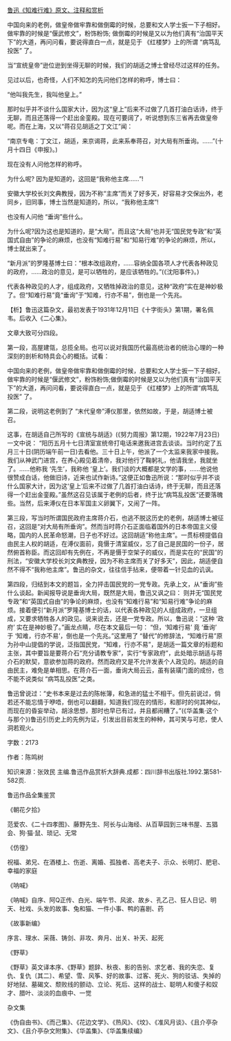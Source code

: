 [鲁迅《知难行难》原文、注释和赏析](https://www.vrrw.net/wx/9636.html)

中国向来的老例，做皇帝做牢靠和做倒霉的时候，总要和文人学士扳一下子相好。做牢靠的时候是“偃武修文”，粉饰粉饰; 做倒霉的时候是又以为他们真有“治国平天下”的大道，再问问看，要说得直白一点，就是见于 《红楼梦》上的所谓 “病笃乱投医” 了。

当“宣统皇帝”逊位逊到坐得无聊的时候，我们的胡适之博士曾经尽过这样的任务。

见过以后，也奇怪，人们不知怎的先问他们怎样的称呼，博士曰：

“他叫我先生，我叫他皇上。”

那时似乎并不谈什么国家大计，因为这“皇上”后来不过做了几首打油白话诗，终于无聊，而且还落得一个赶出金銮殿。现在可要阔了，听说想到东三省再去做皇帝呢。而在上海，又以“蒋召见胡适之丁文江”闻：

“南京专电：丁文江，胡适，来京谒蒋，此来系奉蒋召，对大局有所垂询。……”(十月十四日《申报》。)

现在没有人问他怎样的称呼。

为什么呢? 因为是知道的，这回是“我称他主席……”!

安徽大学校长刘文典教授，因为不称“主席”而关了好多天，好容易才交保出外，老同乡，旧同事，博士当然是知道的，所以，“我称他主席”!

也没有人问他 “垂询”些什么。

为什么呢?因为这也是知道的，是“大局”。而且这“大局”也并无“国民党专政”和“英国式自由”的争论的麻烦，也没有“知难行易”和“知易行难”的争论的麻烦，所以，博士就出来了。

“新月派”的罗隆基博士曰：“根本改组政府，……容纳全国各项人才代表各种政见的政府，……政治的意见，是可以牺牲的，是应该牺牲的。”(《沈阳事件》。)

代表各种政见的人才，组成政府，又牺牲掉政治的意见，这种“政府”实在是神妙极了。但“知难行易”竟“垂询”于“知难，行亦不易”，倒也是一个先兆。



【析】鲁迅这篇杂文，最初发表于1931年12月11日《十字街头》第1期，署名佩韦。后收入《二心集》。

文章大致可分四段。

第一段，高屋建瓴，总揽全局。也可以说对我国历代最高统治者的统治心理的一种深刻的剖析和特具会心的概括。试看：

中国向来的老例，做皇帝做牢靠和做倒霉的时候，总要和文人学士扳一下子相好。做牢靠的时候是“偃武修文”，粉饰粉饰;做倒霉的时候是又以为他们真有“治国平天下”的大道，再问问看，要说得直白一点，就是见于 《红楼梦》上的所谓“病笃乱投医” 了。

第二段，说明这老例到了 “末代皇帝”溥仪那里，依然如故，于是，胡适博士被召。

这事，在胡适自己所写的《宣统与胡适》(《努力周报》第12期，1922年7月23日)一文中说： “阳历五月十七日清室宣统帝打电话来邀我进宫去谈谈。当时约定了五月三十日(阴历端午前一日)去看他。三十日上午，他派了一个太监来我家中接我。我们从神武门进宫，在养心殿见着清帝，我对他行了鞠躬礼，他请我坐，我就坐了。……他称我 ‘先生’，我称他 ‘皇上’。我们谈的大概都是文学的事，……他说他很赞成白话，他做旧诗，近来也试作新诗。”这便正如鲁迅所说：“那时似乎并不谈什么国家大计，因为这‘皇上’后来不过做了几首打油白话诗，终于无聊，而且还落得一个赶出金銮殿。”虽然这召见该属于老例的后者，终于比“病笃乱投医”还要落魄些。当然，后来溥仪在日本军国主义卵翼下，又闹了一阵。

第三段，写当时所谓国民政府主席蒋介石，也逃不脱这历史的老例，胡适博士被征召，这回是“对大局有所垂询”。然而当时蒋介石正面临着国外的日本帝国主义侵略，国内的人民革命怒潮，日子也不好过。这回胡适“称他主席”。一贯标榜提倡自由民主人权的胡适，在溥仪面前，竟慑于清室威仪，忘了自己是民国的一份子，居然俯首称臣。而这回却有先例在，不再是慑于空架子的威仪，而是实在的“民国”的刑法，“安徽大学校长刘文典教授，因为不称主席而关了好多天”，因此，胡适便自然不得不“我称他主席”。鲁迅的杂文，往往信手拈来，便带着一针见血的讥讽。

第四段，归结到本文的题旨，全力抨击国民党的一党专政。先承上文，从“垂询”些什么谈起。新闻报导说是垂询大局，既然是大局，鲁迅又讽之曰： 则并无“国民党专政”和“英国式自由”的争论的麻烦，也没有“知难行易”和“知易行难”争论的麻烦。接着便引“新月派”罗隆基博士的话，以代表各种政见的人组成政府，一旦组成，又要求牺牲各人的政见。说来说去，还是一党专政。所以，鲁迅说：“这种 ‘政府’ 实在是神妙极了。”画龙点睛，尽在本文最后一句： “但，‘知难行易’ 竟 ‘垂询’ 于 ‘知难，行亦不易’，倒也是一个先兆。”这里用了 “替代”的修辞法，“知难行易”原为孙中山提倡的学说，泛指国民党，“知难，行亦不易”，是胡适一篇文章的标题和主张，其中要旨是要蒋介石“充分请教专家”，实行“专家政府”，此处暗示胡适与蒋介石的默契，意欲参加蒋的政府。然而政府又是不允许发表个人政见的。胡适的自由民主，难免是单相思。在蒋介石一面，垂询大局云云，虽有装璜门面的成份，也不能不说类似 “病笃乱投医”之类。

鲁迅曾说过：“史书本来是过去的陈帐簿，和急进的猛士不相干。但先前说过，倘若还不能忘情于咿唔，倒也可以翻翻，知道我们现在的情形，和那时的何其神似，而现在的昏妄举动，胡涂思想，那时也早已有过，并且都闹糟了。”(《华盖集·这个与那个》)鲁迅引历史上的先例为证，引发出目前发生的种种，其可笑与可悲，使人洞若观火。

字数：2173

作者：陈鸣树

知识来源：张效民 主编.鲁迅作品赏析大辞典.成都：四川辞书出版社.1992.第581-582页.

鲁迅作品全集鉴赏

《朝花夕拾》

范爱农、《二十四孝图》、藤野先生、阿长与山海经、从百草园到三味书屋、五猖会、狗·猫·鼠、琐记、无常

《仿徨》

祝福、弟兄、在酒楼上、伤逝、离婚、孤独者、高老夫子、示众、长明灯、肥皂、幸福的家庭

《呐喊》

《呐喊》自序、阿Q正传、白光、端午节、风波、故乡、孔乙己、狂人日记、明天、社戏、头发的故事、兔和猫、一件小事、鸭的喜剧、药

《故事新编》

序言、理水、采薇、铸剑、非攻、奔月、出关、补天、起死

《野草》

《野草》英文译本序、《野草》题辞、秋夜、影的告别、求乞者、我的失恋、复仇、复仇〔其二〕、希望、雪、风筝、好的故事、过客、死火、狗的驳诘、失掉的好地狱、墓碣文、颓败线的颤动、立论、死后、这样的战士、聪明人和傻子和奴才、腊叶、淡淡的血痕中、一觉

杂文集

《伪自由书》、《而己集》、《花边文学》、《热风》、《坟》、《准风月谈》、《且介亭杂文》、《且介亭杂文附集》、《华盖集》、《华盖集续编》

